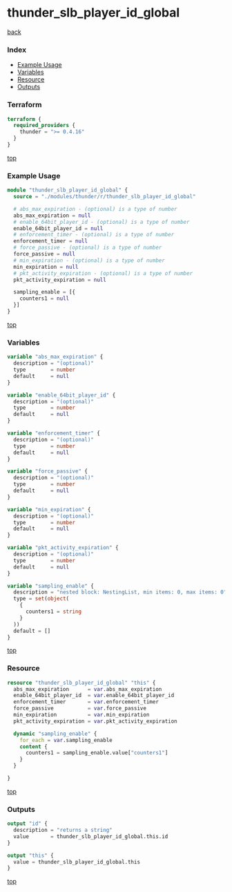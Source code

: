 # thunder_slb_player_id_global

[back](../thunder.md)

### Index

- [Example Usage](#example-usage)
- [Variables](#variables)
- [Resource](#resource)
- [Outputs](#outputs)

### Terraform

```terraform
terraform {
  required_providers {
    thunder = ">= 0.4.16"
  }
}
```

[top](#index)

### Example Usage

```terraform
module "thunder_slb_player_id_global" {
  source = "./modules/thunder/r/thunder_slb_player_id_global"

  # abs_max_expiration - (optional) is a type of number
  abs_max_expiration = null
  # enable_64bit_player_id - (optional) is a type of number
  enable_64bit_player_id = null
  # enforcement_timer - (optional) is a type of number
  enforcement_timer = null
  # force_passive - (optional) is a type of number
  force_passive = null
  # min_expiration - (optional) is a type of number
  min_expiration = null
  # pkt_activity_expiration - (optional) is a type of number
  pkt_activity_expiration = null

  sampling_enable = [{
    counters1 = null
  }]
}
```

[top](#index)

### Variables

```terraform
variable "abs_max_expiration" {
  description = "(optional)"
  type        = number
  default     = null
}

variable "enable_64bit_player_id" {
  description = "(optional)"
  type        = number
  default     = null
}

variable "enforcement_timer" {
  description = "(optional)"
  type        = number
  default     = null
}

variable "force_passive" {
  description = "(optional)"
  type        = number
  default     = null
}

variable "min_expiration" {
  description = "(optional)"
  type        = number
  default     = null
}

variable "pkt_activity_expiration" {
  description = "(optional)"
  type        = number
  default     = null
}

variable "sampling_enable" {
  description = "nested block: NestingList, min items: 0, max items: 0"
  type = set(object(
    {
      counters1 = string
    }
  ))
  default = []
}
```

[top](#index)

### Resource

```terraform
resource "thunder_slb_player_id_global" "this" {
  abs_max_expiration      = var.abs_max_expiration
  enable_64bit_player_id  = var.enable_64bit_player_id
  enforcement_timer       = var.enforcement_timer
  force_passive           = var.force_passive
  min_expiration          = var.min_expiration
  pkt_activity_expiration = var.pkt_activity_expiration

  dynamic "sampling_enable" {
    for_each = var.sampling_enable
    content {
      counters1 = sampling_enable.value["counters1"]
    }
  }

}
```

[top](#index)

### Outputs

```terraform
output "id" {
  description = "returns a string"
  value       = thunder_slb_player_id_global.this.id
}

output "this" {
  value = thunder_slb_player_id_global.this
}
```

[top](#index)